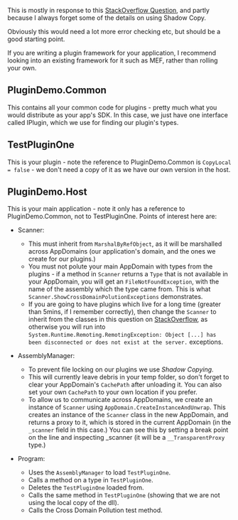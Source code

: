 
This is mostly in response to this [StackOverflow Question][2], and partly because I always forget some of the details on using Shadow Copy.

Obviously this would need a lot more error checking etc, but should be a good starting point.

If you are writing a plugin framework for your application, I recommend looking into an existing framework for it such as MEF, rather than rolling your own.

PluginDemo.Common
---

This contains all your common code for plugins - pretty much what you would distribute as your app's SDK.
In this case, we just have one interface called IPlugin, which we use for finding our plugin's types.

TestPluginOne
---

This is your plugin - note the reference to PluginDemo.Common is `CopyLocal = false` - we don't need a copy of it as we have our own version in the host.

PluginDemo.Host
---

This is your main application - note it only has a reference to PluginDemo.Common, not to TestPluginOne.
Points of interest here are:
* Scanner:
    - This must inherit from `MarshalByRefObject`, as it will be marshalled across AppDomains (our application's domain, and the ones we create for our plugins.)
    - You must not polute your main AppDomain with types from the plugins - if a method in `Scanner` returns a `Type` that is not available in your AppDomain, you will get an `FileNotFoundException`, with the name of the assembly which the type came from.  This is what `Scanner.ShowCrossDomainPolutionExceptions` demonstrates.
    - If you are going to have plugins which live for a long time (greater than 5mins, if I remember correctly), then change the `Scanner` to inherit from the classes in this question on [StackOverflow][1], as otherwise you will run into `System.Runtime.Remoting.RemotingException: Object [...] has been disconnected or does not exist at the server.` exceptions.

* AssemblyManager:
    - To prevent file locking on our plugins we use *Shadow Copying*.
    - This will currently leave debris in your temp folder, so don't forget to clear your AppDomain's `CachePath` after unloading it.  You can also set your own `CachePath` to your own location if you prefer.
    - To allow us to communicate across AppDomains, we create an instance of `Scanner` using `AppDomain.CreateInstanceAndUnwrap`.  This creates an instance of the `Scanner` class in the new AppDomain, and returns a proxy to it, which is stored in the current AppDomain (in the `_scanner` field in this case.)  You can see this by setting a break point on the line and inspecting _scanner (it will be a `__TransparentProxy` type.)

* Program:
    - Uses the `AssemblyManager` to load `TestPluginOne`.
    - Calls a method on a type in `TestPluginOne`.
    - Deletes the `TestPluginOne` loaded from.
    - Calls the same method in `TestPluginOne` (showing that we are not using the local copy of the dll).
    - Calls the Cross Domain Pollution test method.

[1]: http://stackoverflow.com/questions/2410221/appdomain-and-marshalbyrefobject-life-time-how-to-avoid-remotingexception
[2]: http://stackoverflow.com/questions/1031431/system-reflection-assembly-loadfile-locks-file/1031449#1031449